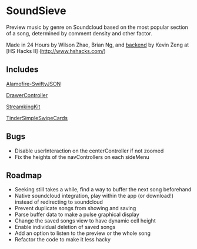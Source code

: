 # SoundSieve
Preview music by genre on Soundcloud based on the most popular section of a song, determined by comment density and other factor.

Made in 24 Hours by Wilson Zhao, Brian Ng, and [backend](https://github.com/kzeng10/soundsieve-backend) by Kevin Zeng at [HS Hacks II] (http://www.hshacks.com/)


## Includes

[Alamofire-SwiftyJSON](https://github.com/SwiftyJSON/Alamofire-SwiftyJSON)

[DrawerController](https://github.com/sascha/DrawerController)

[StreamkingKit](https://github.com/tumtumtum/StreamingKit)

[TinderSimpleSwipeCards](https://github.com/cwRichardKim/TinderSimpleSwipeCards)

## Bugs

- Disable userInteraction on the centerController if not zoomed
- Fix the heights of the navControllers on each sideMenu

## Roadmap


- Seeking still takes a while, find a way to buffer the next song beforehand
- Native soundcloud integration, play within the app (or download!) instead of redirecting to soundcloud
- Prevent duplicate songs from showing and saving
- Parse buffer data to make a pulse graphical display
- Change the saved songs view to have dynamic cell height
- Enable individual deletion of saved songs
- Add an option to listen to the preview or the whole song
- Refactor the code to make it less hacky




